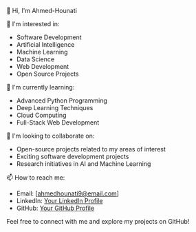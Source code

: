 👋 Hi, I'm Ahmed-Hounati

👀 I'm interested in:
- Software Development
- Artificial Intelligence
- Machine Learning
- Data Science
- Web Development
- Open Source Projects

🌱 I'm currently learning:
- Advanced Python Programming
- Deep Learning Techniques
- Cloud Computing
- Full-Stack Web Development

💞️ I'm looking to collaborate on:
- Open-source projects related to my areas of interest
- Exciting software development projects
- Research initiatives in AI and Machine Learning

📫 How to reach me:
- Email: [ahmedhounati9@email.com]
- LinkedIn: [Your LinkedIn Profile]([https://www.linkedin.com/in/yourprofile](https://www.linkedin.com/public-profile/settings))
- GitHub: [Your GitHub Profile](https://github.com/ahmed-hounati)

Feel free to connect with me and explore my projects on GitHub!

